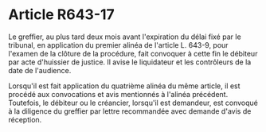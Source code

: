 # Article R643-17

Le greffier, au plus tard deux mois avant l'expiration du délai fixé par le tribunal, en application du premier alinéa de l'article L. 643-9, pour l'examen de la clôture de la procédure, fait convoquer à cette fin le débiteur par acte d'huissier de justice. Il avise le liquidateur et les contrôleurs de la date de l'audience.

Lorsqu'il est fait application du quatrième alinéa du même article, il est procédé aux convocations et avis mentionnés à l'alinéa précédent. Toutefois, le débiteur ou le créancier, lorsqu'il est demandeur, est convoqué à la diligence du greffier par lettre recommandée avec demande d'avis de réception.
